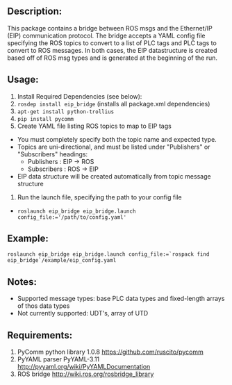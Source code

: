 ## Description:
This package contains a bridge between ROS msgs and the Ethernet/IP (EIP) communication protocol.
The bridge accepts a YAML config file specifying the ROS topics to convert to a list of PLC tags
and PLC tags to convert to ROS messages.  In both cases, the EIP
datastructure is created based off of ROS msg types and is generated at the beginning of the run.

## Usage:
1. Install Required Dependencies (see below):
  1. `rosdep install eip_bridge`  (installs all package.xml dependencies)
  1. `apt-get install python-trollius`
  1. `pip install pycomm`
1. Create YAML file listing ROS topics to map to EIP tags
  - You must completely specify both the topic name and expected type.
  - Topics are uni-directional, and must be listed under "Publishers" or "Subscribers" headings:
      - Publishers  : EIP -> ROS
      - Subscribers : ROS -> EIP
  - EIP data structure will be created automatically from topic message structure
1. Run the launch file, specifying the path to your config file
  - `roslaunch eip_bridge eip_bridge.launch config_file:='/path/to/config.yaml'`

## Example:
``
roslaunch eip_bridge eip_bridge.launch config_file:=`rospack find eip_bridge`/example/eip_config.yaml
``

## Notes:
  - Supported message types: base PLC data types and fixed-length arrays of thos data types
  - Not currently supported: UDT's, array of UTD

## Requirements:

1. PyComm python library 1.0.8 https://github.com/ruscito/pycomm
2. PyYAML parser PyYAML-3.11 http://pyyaml.org/wiki/PyYAMLDocumentation
3. ROS bridge http://wiki.ros.org/rosbridge_library
